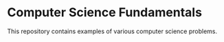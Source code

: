 # Computer Science Fundamentals

This repository contains examples of various computer science problems.
